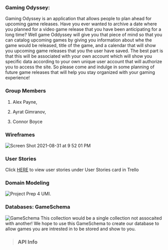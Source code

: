 
### **Gaming Odyssey**: 

Gaming Odyssey is an application that allows people to plan ahead for upcoming game releases. Have you ever wanted to archive a date where you planned for a video game release that you have been anticipating for a long time? Well game Oddyssey will give you that piece of mind so that you can catalog upcoming games by giving you information about whe the game would be released, title of the game, and a calendar that will show you upcoming game releases that you the user have saved. The best part is that this will be associated with your own account which will show you specific data according to your own unique user account that will authorize you to access the site. So please come and indulge in some planning of future game releases that will help you stay organized with your gaming experience!

### **Group Members**

1. Alex Payne,

1. Ayrat Gimranov,  

1. Connor Boyce

### Wireframes

![Screen Shot 2021-08-31 at 9 52 01 PM](https://user-images.githubusercontent.com/81946031/131613987-4d6a6319-43b3-4aed-9ef1-44b8e0f3d4d3.png)


### **User Stories**

Click [HERE](https://trello.com/b/OaAQVuO2/301-group-project) to view user stories under User Stories card in Trello

### **Domain Modeling**  
![Project Prep 4 UMI](https://user-images.githubusercontent.com/81712870/131445376-37b0d612-6e0f-4c58-b8ba-dc68333e2a3d.png).  

### Databases: **GameSchema**  
![GameSchema](https://user-images.githubusercontent.com/81712870/131456484-e3f71e8d-7abb-45ac-a523-e488e859c2e0.png)
This collection would be a single collection not assocaited with another! 
We hope to use this GameSchema to create our database to allow games you are intrested in to be stored and show to you. 

>### **API Info**
<!-- Add API info file links below -->

